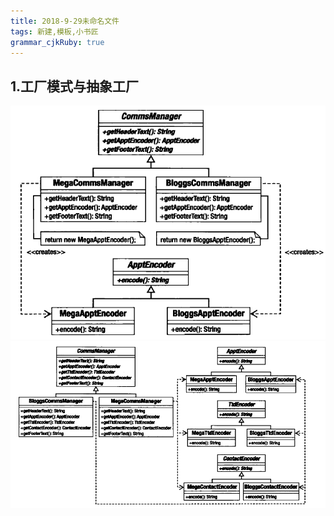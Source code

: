 ```yaml
---
title: 2018-9-29未命名文件 
tags: 新建,模板,小书匠
grammar_cjkRuby: true
---
```

## 1.工厂模式与抽象工厂
![工厂模式](./images/捕获_1.PNG)
![抽象工厂](./images/捕获_2.PNG)